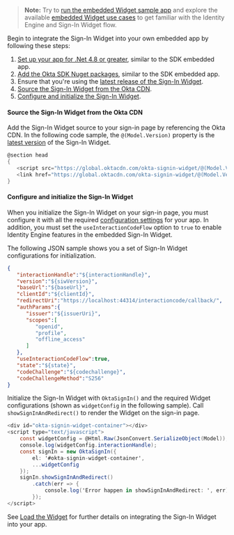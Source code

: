 > **Note:** Try to [run the embedded Widget sample app](/docs/guides/oie-embedded-common-run-samples/aspnet/main/#run-the-embedded-widget-sample-app) and explore the available [embedded Widget use cases](/docs/guides/oie-embedded-widget-use-case-basic-sign-in/aspnet/main/) to get familiar with the Identity Engine and Sign-In Widget flow.

Begin to integrate the Sign-In Widget into your own embedded app by following these steps:

1. [Set up your app for .Net 4.8 or greater](#_1-set-up-your-app-for-net-4-8-or-greater), similar to the SDK embedded app.
1. [Add the Okta SDK Nuget packages](#_2-add-the-okta-sdk-nuget-packages), similar to the SDK embedded app.
1. Ensure that you're using the [latest release of the Sign-In Widget](https://github.com/okta/okta-signin-widget/releases/).
1. [Source the Sign-In Widget from the Okta CDN](#source-the-sign-in-widget-from-the-okta-cdn).
1. [Configure and initialize the Sign-In Widget](#configure-and-initialize-the-sign-in-widget).

#### Source the Sign-In Widget from the Okta CDN

Add the Sign-In Widget source to your sign-in page by referencing the Okta CDN. In the following code sample, the `@(Model.Version)` property is the [latest version](https://github.com/okta/okta-signin-widget/releases/) of the Sign-In Widget.

```csharp
@section head
{
   <script src="https://global.oktacdn.com/okta-signin-widget/@(Model.Version)/js/okta-sign-in.min.js" type="text/javascript"></script>
   <link href="https://global.oktacdn.com/okta-signin-widget/@(Model.Version)/css/okta-sign-in.min.css" type="text/css" rel="stylesheet" />
}
```

#### Configure and initialize the Sign-In Widget

When you initialize the Sign-In Widget on your sign-in page, you must configure it with all the required [configuration settings](#configuration-settings) for your app. In addition, you must set the `useInteractionCodeFlow` option to `true` to enable Identity Engine features in the embedded Sign-In Widget.

The following JSON sample shows you a set of Sign-In Widget configurations for initialization.

```json
{
   "interactionHandle":"${interactionHandle}",
   "version":"${siwVersion}",
   "baseUrl":"${baseUrl}",
   "clientId":"${clientId}",
   "redirectUri":"https://localhost:44314/interactioncode/callback/",
   "authParams":{
      "issuer":"${issuerUri}",
      "scopes":[
         "openid",
         "profile",
         "offline_access"
      ]
   },
   "useInteractionCodeFlow":true,
   "state":"${state}",
   "codeChallenge":"${codechallenge}",
   "codeChallengeMethod":"S256"
}
```

Initialize the Sign-In Widget with `OktaSignIn()` and the required Widget configurations (shown as `widgetConfig` in the following sample). Call `showSignInAndRedirect()` to render the Widget on the sign-in page.

```csharp
<div id="okta-signin-widget-container"></div>
<script type="text/javascript">
    const widgetConfig = @Html.Raw(JsonConvert.SerializeObject(Model));
    console.log(widgetConfig.interactionHandle);
    const signIn = new OktaSignIn({
        el: '#okta-signin-widget-container',
        ...widgetConfig
    });
    signIn.showSignInAndRedirect()
        .catch(err => {
            console.log('Error happen in showSignInAndRedirect: ', err);
        });
</script>
```

See [Load the Widget](/docs/guides/oie-embedded-widget-use-case-load/aspnet/main) for further details on integrating the Sign-In Widget into your app.
